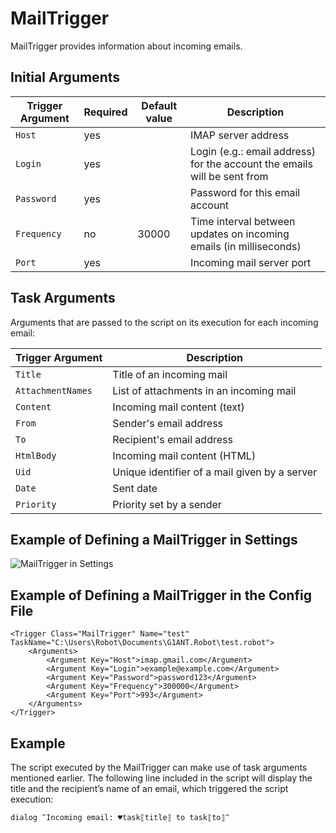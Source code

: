 # MailTrigger

MailTrigger provides information about incoming emails.

## Initial Arguments

| Trigger Argument | Required | Default value | Description |
| -------- | ---- | -------- | ------------- |
| `Host` | yes |  | IMAP server address |
| `Login` | yes |  | Login (e.g.: email address) for the account the emails will be sent from |
| `Password` | yes |  | Password for this email account |
| `Frequency` | no | 30000 | Time interval between updates on incoming emails (in milliseconds) |
| `Port` | yes |  | Incoming mail server port |

## Task Arguments

Arguments that are passed to the script on its execution for each incoming email:

| Trigger Argument | Description |
| -------- | ---- |
| `Title` | Title of an incoming mail |
| `AttachmentNames` | List of attachments in an incoming mail |
| `Content` | Incoming mail content (text) |
| `From` | Sender's email address |
| `To` | Recipient's email address |
| `HtmlBody` | Incoming mail content (HTML) |
| `Uid` | Unique identifier of a mail given by a server |
| `Date` | Sent date |
| `Priority` | Priority set by a sender |

## Example of Defining a MailTrigger in Settings

![MailTrigger in Settings](https://manual.g1ant.com/link/G1ANT.Manual/-assets/mailtriggerexample.png)

## Example of Defining a MailTrigger in the Config File

```G1ANT
<Trigger Class="MailTrigger" Name="test" TaskName="C:\Users\Robot\Documents\G1ANT.Robot\test.robot">
	<Arguments>
		<Argument Key="Host">imap.gmail.com</Argument>
		<Argument Key="Login">example@example.com</Argument>
		<Argument Key="Password">password123</Argument>
		<Argument Key="Frequency">300000</Argument>
		<Argument Key="Port">993</Argument>
	</Arguments>
</Trigger> 
```

## Example

The script executed by the MailTrigger can make use of task arguments mentioned earlier. The following line included in the script will display the title and the recipient’s name of an email, which triggered the script execution:

```G1ANT
dialog ‴Incoming email: ♥task⟦title⟧ to task⟦to⟧‴
```


